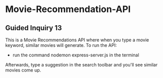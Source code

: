 # Movie-Recommendation-API

## Guided Inquiry 13

This is a Movie Recommendations API where when you type a movie keyword, similar movies will generate. To run the API:

- run the command nodemon express-server.js in the terminal

Afterwards, type a suggestion in the search toolbar and you'll see similar movies come up.
